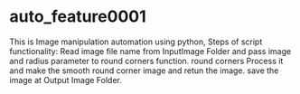 # auto_feature0001
This is Image manipulation automation using python, Steps of script functionality: Read image file name from InputImage Folder and pass image and radius parameter to round corners function. round corners Process it and make the smooth round corner image and retun the image. save the image at Output Image Folder.
